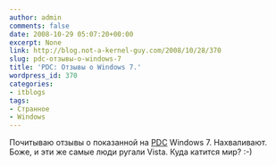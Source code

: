 ```yaml
---
author: admin
comments: false
date: 2008-10-29 05:07:20+00:00
excerpt: None
link: http://blog.not-a-kernel-guy.com/2008/10/28/370
slug: pdc-отзывы-о-windows-7
title: 'PDC: Отзывы о Windows 7.'
wordpress_id: 370
categories:
- itblogs
tags:
- Странное
- Windows
---
```


Почитываю отзывы о показанной на [PDC](http://www.microsoftpdc.com/) Windows 7. Нахваливают. Боже, и эти же самые люди ругали Vista. Куда катится мир? :-)
